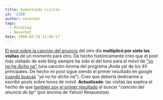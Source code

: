 ```yaml
---
title: Aumentando visitas
id: '1328'
author: neverbot
tags:
  - Miniblog
  - Neverbot
date: 2009-03-18 11:09:17
---
```


[El post sobre la canción del anuncio](http://localhost:8000/tv/la-cancion-del-nuevo-anuncio-de-bp/) del otro día **multiplicó por siete las visitas** de un momento para otro. De hecho históricamente creo que el post más visitado de este blog siempre ha sido el del tono para el móvil de ["yo no he dicho na"](http://localhost:8000/musica/yo-no-he-dicho-na-eso-lo-has-insinuado-tuuuu/) (una canción-broma del programa ¡Anda ya! de los 40 principales. De hecho mi post sigue siendo el primer resultado en google [cuando buscas](http://www.google.es/search?q=yo+no+he+dicho+na) "_yo no he dicho na_"). Creo que debería dedicarme a escribir posts sobre tonos de móvil. **Actualizado**: las visitas las explica el hecho de que [también soy el primer resultado](http://www.google.es/search?q=cancion+del+anuncio+de+bp) al buscar "_canción del anuncio de bp_" (por encima de Yahoo! Respuestas).